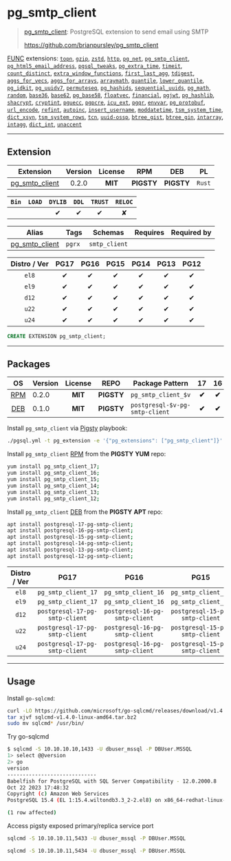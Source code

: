 # pg_smtp_client


> [pg_smtp_client](https://github.com/brianpursley/pg_smtp_client): PostgreSQL extension to send email using SMTP
>
> https://github.com/brianpursley/pg_smtp_client





[FUNC](/func) extensions: [`topn`](/topn), [`gzip`](/gzip), [`zstd`](/zstd), [`http`](/http), [`pg_net`](/pg_net), [`pg_smtp_client`](/pg_smtp_client), [`pg_html5_email_address`](/pg_html5_email_address), [`pgsql_tweaks`](/pgsql_tweaks), [`pg_extra_time`](/pg_extra_time), [`timeit`](/timeit), [`count_distinct`](/count_distinct), [`extra_window_functions`](/extra_window_functions), [`first_last_agg`](/first_last_agg), [`tdigest`](/tdigest), [`aggs_for_vecs`](/aggs_for_vecs), [`aggs_for_arrays`](/aggs_for_arrays), [`arraymath`](/arraymath), [`quantile`](/quantile), [`lower_quantile`](/lower_quantile), [`pg_idkit`](/pg_idkit), [`pg_uuidv7`](/pg_uuidv7), [`permuteseq`](/permuteseq), [`pg_hashids`](/pg_hashids), [`sequential_uuids`](/sequential_uuids), [`pg_math`](/pg_math), [`random`](/random), [`base36`](/base36), [`base62`](/base62), [`pg_base58`](/pg_base58), [`floatvec`](/floatvec), [`financial`](/financial), [`pgjwt`](/pgjwt), [`pg_hashlib`](/pg_hashlib), [`shacrypt`](/shacrypt), [`cryptint`](/cryptint), [`pguecc`](/pguecc), [`pgpcre`](/pgpcre), [`icu_ext`](/icu_ext), [`pgqr`](/pgqr), [`envvar`](/envvar), [`pg_protobuf`](/pg_protobuf), [`url_encode`](/url_encode), [`refint`](/refint), [`autoinc`](/autoinc), [`insert_username`](/insert_username), [`moddatetime`](/moddatetime), [`tsm_system_time`](/tsm_system_time), [`dict_xsyn`](/dict_xsyn), [`tsm_system_rows`](/tsm_system_rows), [`tcn`](/tcn), [`uuid-ossp`](/uuid-ossp), [`btree_gist`](/btree_gist), [`btree_gin`](/btree_gin), [`intarray`](/intarray), [`intagg`](/intagg), [`dict_int`](/dict_int), [`unaccent`](/unaccent)


-------
## Extension


| Extension | Version | License | RPM | DEB | PL |
|-----------|:-------:|:-------:|:---:|:---:|:--:|
| [pg_smtp_client](https://github.com/brianpursley/pg_smtp_client) | 0.2.0 | **<span class="tcblue">MIT</span>** | **<span class="tcwarn">PIGSTY</span>** | **<span class="tcwarn">PIGSTY</span>** | `Rust` |



| `Bin` | `LOAD` | `DYLIB` | `DDL` | `TRUST` | `RELOC` |
|:-----:|:------:|:-------:|:-----:|:-------:|:-------:|
|  |  | <span class="tcblue">✔</span> | <span class="tcblue">✔</span> | <span class="tcblue">✔</span> | <span class="tcwarn">✘</span> |



| Alias | Tags | Schemas | Requires | Required by |
|-------|------|---------|----------|-------------|
| [pg_smtp_client](/pg_smtp_client) | `pgrx` | `smtp_client` |  |  |



| Distro / Ver | PG17 | PG16 | PG15 | PG14 | PG13 | PG12 |
|:------------:|:----:|:----:|:----:|:----:|:----:|:----:|
| `el8` | <span class="tcblue">✔</span> | <span class="tcblue">✔</span> | <span class="tcblue">✔</span> | <span class="tcblue">✔</span> | <span class="tcblue">✔</span> | <span class="tcblue">✔</span> |
| `el9` | <span class="tcblue">✔</span> | <span class="tcblue">✔</span> | <span class="tcblue">✔</span> | <span class="tcblue">✔</span> | <span class="tcblue">✔</span> | <span class="tcblue">✔</span> |
| `d12` | <span class="tcblue">✔</span> | <span class="tcblue">✔</span> | <span class="tcblue">✔</span> | <span class="tcblue">✔</span> | <span class="tcblue">✔</span> | <span class="tcblue">✔</span> |
| `u22` | <span class="tcblue">✔</span> | <span class="tcblue">✔</span> | <span class="tcblue">✔</span> | <span class="tcblue">✔</span> | <span class="tcblue">✔</span> | <span class="tcblue">✔</span> |
| `u24` | <span class="tcblue">✔</span> | <span class="tcblue">✔</span> | <span class="tcblue">✔</span> | <span class="tcblue">✔</span> | <span class="tcblue">✔</span> | <span class="tcblue">✔</span> |





```sql
CREATE EXTENSION pg_smtp_client;
```

-----------


## Packages


| OS | Version | License | REPO | Package Pattern | 17 | 16 | 15 | 14 | 13 | 12 | Dependency |
|:--:|---------|:-------:|:----:|-----------------|:--:|:--:|:--:|:--:|:--:|:--:|------------|
| [RPM](/rpm) | 0.2.0 | **<span class="tcblue">MIT</span>** | **<span class="tcwarn">PIGSTY</span>** | `pg_smtp_client_$v` | **<span class="tcwarn">✔</span>** | **<span class="tcwarn">✔</span>** | **<span class="tcwarn">✔</span>** | **<span class="tcwarn">✔</span>** |  |  |  |
| [DEB](/deb) | 0.1.0 | **<span class="tcblue">MIT</span>** | **<span class="tcwarn">PIGSTY</span>** | `postgresql-$v-pg-smtp-client` | **<span class="tcwarn">✔</span>** | **<span class="tcwarn">✔</span>** | **<span class="tcwarn">✔</span>** | **<span class="tcwarn">✔</span>** |  |  |  |



Install `pg_smtp_client` via [Pigsty](https://pigsty.io/docs/pgext/usage/install/) playbook:

```bash
./pgsql.yml -t pg_extension -e '{"pg_extensions": ["pg_smtp_client"]}'
```


Install `pg_smtp_client` [RPM](/rpm) from the **<span class="tcwarn">PIGSTY</span>** **YUM** repo:

```bash
yum install pg_smtp_client_17;
yum install pg_smtp_client_16;
yum install pg_smtp_client_15;
yum install pg_smtp_client_14;
yum install pg_smtp_client_13;
yum install pg_smtp_client_12;
```


Install `pg_smtp_client` [DEB](/deb) from the **<span class="tcwarn">PIGSTY</span>** **APT** repo:

```bash
apt install postgresql-17-pg-smtp-client;
apt install postgresql-16-pg-smtp-client;
apt install postgresql-15-pg-smtp-client;
apt install postgresql-14-pg-smtp-client;
apt install postgresql-13-pg-smtp-client;
apt install postgresql-12-pg-smtp-client;
```




| Distro / Ver | PG17 | PG16 | PG15 | PG14 | PG13 | PG12 |
|:------------:|:----:|:----:|:----:|:----:|:----:|:----:|
| `el8` | `pg_smtp_client_17` | `pg_smtp_client_16` | `pg_smtp_client_15` | `pg_smtp_client_14` | `pg_smtp_client_13` | `pg_smtp_client_12` |
| `el9` | `pg_smtp_client_17` | `pg_smtp_client_16` | `pg_smtp_client_15` | `pg_smtp_client_14` | `pg_smtp_client_13` | `pg_smtp_client_12` |
| `d12` | `postgresql-17-pg-smtp-client` | `postgresql-16-pg-smtp-client` | `postgresql-15-pg-smtp-client` | `postgresql-14-pg-smtp-client` | `postgresql-13-pg-smtp-client` | `postgresql-12-pg-smtp-client` |
| `u22` | `postgresql-17-pg-smtp-client` | `postgresql-16-pg-smtp-client` | `postgresql-15-pg-smtp-client` | `postgresql-14-pg-smtp-client` | `postgresql-13-pg-smtp-client` | `postgresql-12-pg-smtp-client` |
| `u24` | `postgresql-17-pg-smtp-client` | `postgresql-16-pg-smtp-client` | `postgresql-15-pg-smtp-client` | `postgresql-14-pg-smtp-client` | `postgresql-13-pg-smtp-client` | `postgresql-12-pg-smtp-client` |





--------

## Usage

Install `go-sqlcmd`:

```bash
curl -LO https://github.com/microsoft/go-sqlcmd/releases/download/v1.4.0/sqlcmd-v1.4.0-linux-amd64.tar.bz2
tar xjvf sqlcmd-v1.4.0-linux-amd64.tar.bz2
sudo mv sqlcmd* /usr/bin/
```

Try go-sqlcmd

```bash
$ sqlcmd -S 10.10.10.10,1433 -U dbuser_mssql -P DBUser.MSSQL
1> select @@version
2> go
version                                                                                                                                                                                                                                                         
-----------------------------
Babelfish for PostgreSQL with SQL Server Compatibility - 12.0.2000.8
Oct 22 2023 17:48:32
Copyright (c) Amazon Web Services
PostgreSQL 15.4 (EL 1:15.4.wiltondb3.3_2-2.el8) on x86_64-redhat-linux-gnu (Babelfish 3.3.0)                                        

(1 row affected)
```

Access pigsty exposed primary/replica service port

```bash 
sqlcmd -S 10.10.10.11,5433 -U dbuser_mssql -P DBUser.MSSQL

sqlcmd -S 10.10.10.11,5434 -U dbuser_mssql -P DBUser.MSSQL
```
